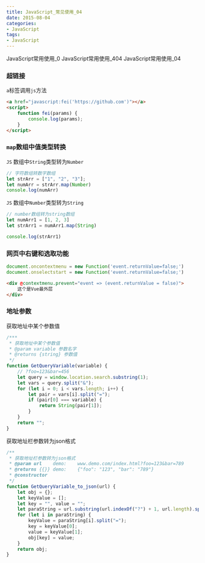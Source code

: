 ```yaml
---
title: JavaScript_常见使用_04
date: 2015-08-04
categories: 
- JavaScript
tags:
- JavaScript
---
```


 JavaScript常用使用_0
 JavaScript常用使用_404
 JavaScript常用使用_04

<!-- more -->

### 超链接

`a`标签调用`js`方法

```html
<a href="javascript:fei('https://github.com')"></a>
<script>
    function fei(params) {
        console.log(params);
    }
</script>
```

### `map`数组中值类型转换

`JS` 数组中`String`类型转为`Number`

```javascript
// 字符数组转数字数组
let strArr = ["1", "2", "3"];
let numArr = strArr.map(Number)
console.log(numArr)
```

`JS` 数组中`Number`类型转为`String`

```javascript
// number数组转为string数组
let numArr1 = [1, 2, 3]
let strArr1 = numArr1.map(String)

console.log(strArr1)
```

### 网页中右键和选取功能

```javascript
document.oncontextmenu = new Function('event.returnValue=false;')
document.onselectstart = new Function('event.returnValue=false;')
```

```html
<div @contextmenu.prevent="event => (event.returnValue = false)">
    这个是Vue最外层
</div>
```

### 地址参数

获取地址中某个参数值

```javascript
/***
 * 获取地址中某个参数值
 * @param variable 参数名字
 * @returns {string} 参数值
 */
function GetQueryVariable(variable) {
    // ?foo=123&bar=456
    let query = window.location.search.substring(1);
    let vars = query.split("&");
    for (let i = 0; i < vars.length; i++) {
        let pair = vars[i].split("=");
        if (pair[0] === variable) {
            return String(pair[1]);
        }
    }
    return "";
}
```

获取地址栏参数转为json格式

```javascript
/**
 * 获取地址栏参数转为json格式
 * @param url    demo:    www.demo.com/index.html?foo=123&bar=789
 * @returns {{}} demo:    {"foo": "123", "bar": "789"}
 * @constructor
 */
function GetQueryVariable_to_json(url) {
    let obj = {};
    let keyValue = [];
    let key = "", value = "";
    let paraString = url.substring(url.indexOf("?") + 1, url.length).split("&");
    for (let i in paraString) {
        keyValue = paraString[i].split("=");
        key = keyValue[0];
        value = keyValue[1];
        obj[key] = value;
    }
    return obj;
}
```







